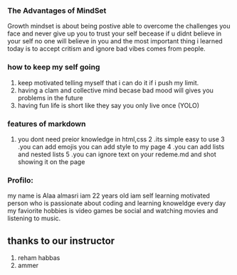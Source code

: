 ### The Advantages of MindSet 
Growth mindset is about being postive able to overcome the challenges you face and never give up you to trust your self becease if u didnt believe in your self no one will believe in you and the most important thing i learned today is to accept critism and ignore bad vibes comes from people.
### how to keep my self going 
1.  keep motivated telling myself that i can do it if i push my limit.
2. having a clam and collective mind becase bad mood will gives you problems in the future
3. having fun life is short like they say you only live once (YOLO)

### features of markdown
1. you dont need preior knowledge in html,css
2 .its simple easy to use
3 .you can add emojis you can add style to my page
4 .you can add lists and nested lists
5 .you can ignore text on your redeme.md and shot showing it on the page
 ### Profilo:
 my name is Alaa almasri iam 22 years old iam self learning motivated person who is passionate about coding and learning knoweldge every day my faviorite hobbies is video games be social and watching movies and listening to music.
 ## thanks to our instructor 
 1. reham habbas
 2. ammer
 
 
